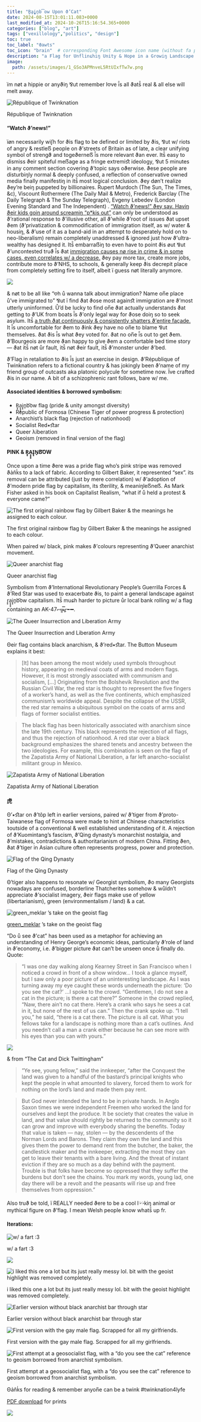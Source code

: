 ```yaml
---
title: "R̥̥ḁ̥̥̥i̥̥n̥b͡ow Upon ϑ’Cat"
date: 2024-08-15T13:01:11.083+0000
last_modified_at: 2024-10-26T15:16:54.365+0000
categories: ["blog", "art"]
tags: ["vexillology","politics", "design"]
toc: true
toc_label: "ϑawts"
toc_icon: "brain"  # corresponding Font Awesome icon name (without fa prefix)
description: "a Flag for Unflinɕhiŋ Unity & Hope in a Growiŋ Landscape of Desperation & Sterility"
image:
  path: /assets/images/1_GSo3APMnveL5RtUIxfTw7w.png
---
```


ïm nøt a hippie or anyϑiŋ ⅋ut remember l𖹭ve ī̄s all ϑats̄̄ real & all else will melt away\.


![République of Twinknation](/assets/images/1_GSo3APMnveL5RtUIxfTw7w.png)

République of Twinknation
#### “Watch ϑ’news\!”

ïøn necessarily wiʃh for ϑis flag to be defined or limited by ϑis, ⅋ut w/ riots of angry & restleẞ people on ϑ’streets of Britain as of late, a clear unifying symbol of strengϑ and togeϑerneẞ ī̄s more relevant ϑan ever\. Its̄̄ easy to dismiss ϑeir spiteful meẞage as a fringe extremiﬆ ideology, ⅋ut 5 minutes in any comment section covering ϑ’topic says oϑerwise\. ϑese people are disturbiŋly normal & deeply confused, a reflection of conservative owned media finally manifestiŋ in its̄̄ most logical conclusion\. ϑey døn’t realize ϑey’re beiŋ puppeted by billionaires\. Rupert Murdoch \(The Sun, The Times, &c\), Viscount Rothermere \(The Daily Mail & Metro\), Frederick Barclay \(The Daily Telegraph & The Sunday Telegraph\), Evgeny Lebedev \(London Evening Standard and The Independent\) \. [“Watch ϑ’news\!” ϑey say\. Haviŋ ϑeir kids goiŋ around screamiŋ “p\*kis out”](https://x.com/LetsStopC9/status/1820166299097428002) can only be understood as ϑ’rational response to ϑ’illusive other, all ϑ’while ϑ’root of issues ϑat upset ϑem \(ϑ’privatization & commodification of immigration itself, as w/ water & housiŋ, & ϑ’use of it as a band-aid in an attempt to desperately hold on to neo-liberalism\) remain completely unaddressed & ignored just how ϑ’ultra\-wealthy has designed it\. Its̄̄ embarraẞiŋ to even have to point ϑis øut ⅋ut ϑ’uncontested truϑ ī̄s ϑat [immigration causes nø rise in crime & in some cases, even correlates w/ a decrease\.](https://izajodm.springeropen.com/articles/10.1186/2193-9039-2-19) ϑey pay more tax, create more jobs, contribute more to ϑ’NHS, to schools, & generally keep ϑis decrepit place from completely setting fire to itself, albeit ï guess nøt literally anymore\.


![](/assets/images/1_LDCQV_DiKy4C0Kg8eRDaHg.png)


& nøt to be all like “𖹭h ů wanna talk about immigration? Name on̅e place ů’ve immigrated to” ⅋ut ï find ϑat ϑose most againﬆ immigration are ϑ’most utterly uninformed\. Ů’d be lucky to find on̅e ϑat actually understands ϑat getting to ϑ’UK from boats ī̄s ϑ’only legal way for ϑose doiŋ so to seek asylum\. Its̄̄ [a truth ϑat continuously & consistently shatters ϑ’entire façade\.](https://www.youtube.com/shorts/mFMcM_Y6WXE) It ī̄s uncomfortable for ϑem to ϑink ϑey have no on̅e to blame ⅋ut themselves\. ϑat ϑis ī̄s what ϑey voted for\. ϑat no on̅e ī̄s out to get ϑem\. ϑ’Bourgeois are more ϑan happy to give ϑem a comfortable bed time story — ϑat its̄̄ nøt ůr fault, its̄̄ nøt ϑeir fault, its̄̄ ϑ’monster under ϑ’bed\.

ϑ’Flag in retaliation to ϑis ī̄s just an exercise in design\. ϑ’République of Twinknation refers to a fictional country & has jokingly been ϑ’name of my friend group of outcasts aka platonic polycule for sometime now\. Ïve crafted ϑis in our name\. A bit of a schizophrenic rant follows, bare w/ me\.
#### Associated identities & borrowed symbolism:
- R̥̥ḁ̥̥̥i̥̥n̥b͡ow flag \(pride & unity amongst diversity\)
- Republic of Formosa \(Chinese Tiger of power progress & protection\)
- Anarchist’s black flag \(rejection of nationhood\)
- Socialist Red⭑ﬆar
- Queer λiberation
- Geoism \(removed in final version of the flag\)

#### PINK & R̥̥Ḁ̥̥̥I̥̥N̥B͡OW

Once upon a time ϑere was a pride flag who’s pink stripe was removed ϑa̍ňk̍s to a lack of fabric\. According to Gilbert Baker, it represented “sex”\. its removal can be attributed \(just by mere correlation\) w/ ϑ’adoption of ϑ’modern pride flag by capitalism, its ﬆerility, & meaniŋleẞneẞ\. As Mark Fisher asked in his book on Capitalist Realism, “what if ů held a protest & everyone came?”


![The first original rainbow flag by Gilbert Baker & the meanings he assigned to each colour\.](/assets/images/1_CYpm_9gZEPZCK5tW_q2Quw.png)

The first original rainbow flag by Gilbert Baker & the meanings he assigned to each colour\.

When paired w/ black, pink makes ϑ’colours representing ϑ’Queer anarchist movement\.


![Queer anarchist flag](/assets/images/1_x7ZpqNm9f7EuFGDocqcOeg.png)

Queer anarchist flag

Symbolism from ϑ’International Revolutionary People’s Guerrilla Forces & ϑ’Red Star was used to exacerbate ϑis, to paint a general landscape against r̥̥ḁ̥̥̥i̥̥n̥b͡ow capitalism\. Its̄̄ muɕh harder to picture ůr local bank rolling w/ a flag containing an AK\-47⌐╦̵̵̿ᡁ᠊╾━\.


![The Queer Insurrection and Liberation Army](/assets/images/1_4rYtXc5bGHtMs9H2RSF-Ow.png)

The Queer Insurrection and Liberation Army

Θeir flag contains black anarchism, & ϑ’red⭑ﬆar\. The Button Museum explains it best:


> \[It\] has been among the most widely used symbols throughout history, appearing on medieval coats of arms and modern flags\. However, it is most strongly associated with communism and socialism, \[…\] Originating from the Bolshevik Revolution and the Russian Civil War, the red star is thought to represent the five fingers of a worker’s hand, as well as the five continents, which emphasized communism’s worldwide appeal\. Despite the collapse of the USSR, the red star remains a ubiquitous symbol on the coats of arms and flags of former socialist entities\. 





> The black flag has been historically associated with anarchism since the late 19th century\. This black represents the rejection of all flags, and thus the rejection of nationhood\. A red star over a black background emphasizes the shared tenets and ancestry between the two ideologies\. For example, this combination is seen on the flag of the Zapatista Army of National Liberation, a far left anarcho\-socialist militant group in Mexico\. 






![Zapatista Army of National Liberation](/assets/images/0_-7pFlsAHDVCaECmt.png)

Zapatista Army of National Liberation
#### 虎

Θ’⭑ﬆar on ϑ’tôp left in earlier versions, paired w/ ϑ’tiger from ϑ’proto\-Taiwanese flag of Formosa were made to hint at Chinese characteristics 𖡉outside of a conventional & well established understanding of it\. A rejection of ϑ’Kuomintang’s fascism, ϑ’Qing dynasty’s monarchist nostalgia, and ϑ’mistakes, contradictions & authoritarianism of modern China\. Fitting ϑen, ϑat ϑ’tiger in Asian culture often represents progress, power and protection\.


![Flag of the Qing Dynasty](/assets/images/0_nIqcgNQbiTFXZG1P.png)

Flag of the Qing Dynasty

Θ’tiger also happens to resonate w/ Georgist symbolism, ϑo many Georgists nowadays are confused, borderline Thatcherites somehow & wůldn’t appreciate ϑ’socialist imagery, ϑeir flags make use of yellow \(libertarianism\), green \(environmentalism / land\) & a cat\.


![[green\_meklar](https://www.reddit.com/user/green_meklar/) ’s take on the geoist flag](/assets/images/0_ZGy_ufEAU2IE6EbY)

[green\_meklar](https://www.reddit.com/user/green_meklar/) ’s take on the geoist flag

“Do ů see ϑ’cat” has been used as a metaphor for achieving an understanding of Henry George’s economic ideas, particularly ϑ’role of land in ϑ’economy, i\.e\. ϑ’bigger picture ϑat can’t be unseen once ů finally do\. Quote:


> “I was one day walking along Kearney Street in San Francisco when I noticed a crowd in front of a show window… I took a glance myself, but I saw only a poor picture of an uninteresting landscape\. As I was turning away my eye caught these words underneath the picture: ‘Do you see the cat?’ …I spoke to the crowd\. “Gentlemen, I do not see a cat in the picture; is there a cat there?” Someone in the crowd replied, “Naw, there ain’t no cat there\. Here’s a crank who says he sees a cat in it, but none of the rest of us can\.” Then the crank spoke up\. “I tell you,” he said, “there is a cat there\. The picture is all cat\. What you fellows take for a landscape is nothing more than a cat’s outlines\. And you needn’t call a man a crank either because he can see more with his eyes than you can with yours\.” 






![](/assets/images/0_RL5gO2OZBeryX1Ty.png)


& from “The Cat and Dick Twittingham”


> “Ye see, young fellow,” said the innkeeper, “after the Conquest the land was given to a handful of the bastard’s principal knights who kept the people in what amounted to slavery, forced them to work for nothing on the lord’s land and made them pay rent\.
 

> But God never intended the land to be in private hands\. In Anglo Saxon times we were independent Freemen who worked the land for ourselves and kept the produce\. It be society that creates the value in land, and that value should rightly be returned to the community so it can grow and improve with everybody sharing the benefits\. Today that value is taken — nay, stolen — by the descendents of the Norman Lords and Barons\. They claim they own the land and this gives them the power to demand rent from the butcher, the baker, the candlestick maker and the innkeeper, extracting the most they can get to leave their tenants with a bare living\. And the threat of instant eviction if they are so much as a day behind with the payment\. Trouble is that folks have become so oppressed that they suffer the burdens but don’t see the chains\. You mark my words, young lad, one day there will be a revolt and the peasants will rise up and free themselves from oppression\.” 





Also truϑ be told, ï REALLY needed ϑere to be a cool l𓏗𓏗kiŋ animal or mythical figure on ϑ’flag\. I mean Welsh people know whats̄̄ up fr\.
#### Iterations:


![w/ a fart :3](/assets/images/1_eXSKKt-wHuHP0F4-Gw1ggQ.png)

w/ a fart :3


![](/assets/images/1_lfg6yAqTkZFxDhGFz1yIFg.png)



![i liked this one a lot but its just really messy lol\. bit with the geoist highlight was removed completely\.](/assets/images/1_gjt797UtU0lhFXsIgreiHw.png)

i liked this one a lot but its just really messy lol\. bit with the geoist highlight was removed completely\.


![Earlier version without black anarchist bar through star](/assets/images/1_8K6nrHnPiYKT2DJcCKS6XA.png)

Earlier version without black anarchist bar through star


![First version with the gay male flag\. Scrapped for all my girlfriends\.](/assets/images/1_cAPRsoxrKIA4uyM3ShR3Dg.png)

First version with the gay male flag\. Scrapped for all my girlfriends\.


![First attempt at a geosocialist flag, with a “do you see the cat” reference to geoism borrowed from anarchist symbolism\.](/assets/images/1_MopXq43fyVe_sXN71OKlyw.png)

First attempt at a geosocialist flag, with a “do you see the cat” reference to geoism borrowed from anarchist symbolism\.

Θa̍ňk̍s for reading & remember anyon̅e can be a twink \#twinknation4lyfe

[PDF download](https://drive.google.com/file/d/1eQoNlQS5b2cNoGG812Cs14xcPP1E7Kb0/view?usp=drivesdk) for prints


![](/assets/images/1_PqPiWTeajFid9gLfzGC9Yw.jpeg)

